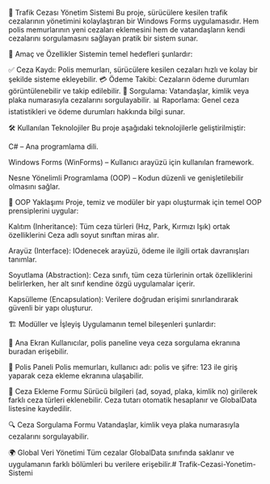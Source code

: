 🚦 Trafik Cezası Yönetim Sistemi
Bu proje, sürücülere kesilen trafik cezalarının yönetimini kolaylaştıran bir Windows Forms uygulamasıdır. Hem polis memurlarının yeni cezaları eklemesini hem de vatandaşların kendi cezalarını sorgulamasını sağlayan pratik bir sistem sunar.

🎯 Amaç ve Özellikler
Sistemin temel hedefleri şunlardır:

✅ Ceza Kaydı: Polis memurları, sürücülere kesilen cezaları hızlı ve kolay bir şekilde sisteme ekleyebilir. 💳 Ödeme Takibi: Cezaların ödeme durumları görüntülenebilir ve takip edilebilir. 🔎 Sorgulama: Vatandaşlar, kimlik veya plaka numarasıyla cezalarını sorgulayabilir. 📊 Raporlama: Genel ceza istatistikleri ve ödeme durumları hakkında bilgi sunar.

🛠️ Kullanılan Teknolojiler
Bu proje aşağıdaki teknolojilerle geliştirilmiştir:

C# – Ana programlama dili.

Windows Forms (WinForms) – Kullanıcı arayüzü için kullanılan framework.

Nesne Yönelimli Programlama (OOP) – Kodun düzenli ve genişletilebilir olmasını sağlar.

🚀 OOP Yaklaşımı
Proje, temiz ve modüler bir yapı oluşturmak için temel OOP prensiplerini uygular:

Kalıtım (Inheritance): Tüm ceza türleri (Hız, Park, Kırmızı Işık) ortak özelliklerini Ceza adlı soyut sınıftan miras alır.

Arayüz (Interface): IOdenecek arayüzü, ödeme ile ilgili ortak davranışları tanımlar.

Soyutlama (Abstraction): Ceza sınıfı, tüm ceza türlerinin ortak özelliklerini belirlerken, her alt sınıf kendine özgü uygulamalar içerir.

Kapsülleme (Encapsulation): Verilere doğrudan erişimi sınırlandırarak güvenli bir yapı oluşturur.

🏗️ Modüller ve İşleyiş
Uygulamanın temel bileşenleri şunlardır:

📌 Ana Ekran
Kullanıcılar, polis paneline veya ceza sorgulama ekranına buradan erişebilir.

👮 Polis Paneli
Polis memurları, kullanıcı adı: polis ve şifre: 123 ile giriş yaparak ceza ekleme ekranına ulaşabilir.

📝 Ceza Ekleme Formu
Sürücü bilgileri (ad, soyad, plaka, kimlik no) girilerek farklı ceza türleri eklenebilir. Ceza tutarı otomatik hesaplanır ve GlobalData listesine kaydedilir.

🔍 Ceza Sorgulama Formu
Vatandaşlar, kimlik veya plaka numarasıyla cezalarını sorgulayabilir.

🌍 Global Veri Yönetimi
Tüm cezalar GlobalData sınıfında saklanır ve uygulamanın farklı bölümleri bu verilere erişebilir.# Trafik-Cezasi-Yonetim-Sistemi
